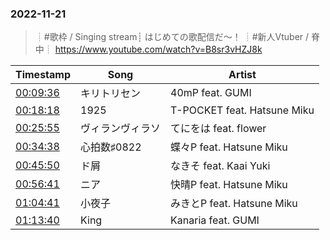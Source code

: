 ### 2022-11-21
> ┊#歌枠 / Singing stream┊ はじめての歌配信だ～！ ┊#新人Vtuber / 脊中┊
> https://www.youtube.com/watch?v=B8sr3vHZJ8k

| Timestamp | Song | Artist |
| --- | --- | --- |
| [00:09:36](https://www.youtube.com/watch?v=B8sr3vHZJ8k&t=576s) | キリトリセン | 40mP feat. GUMI |
| [00:18:18](https://www.youtube.com/watch?v=B8sr3vHZJ8k&t=1098s) | 1925 | T-POCKET feat. Hatsune Miku |
| [00:25:55](https://www.youtube.com/watch?v=B8sr3vHZJ8k&t=1555s) | ヴィランヴィラソ | てにをは feat. flower |
| [00:34:38](https://www.youtube.com/watch?v=B8sr3vHZJ8k&t=2078s) | 心拍数♯0822 | 蝶々P feat. Hatsune Miku |
| [00:45:50](https://www.youtube.com/watch?v=B8sr3vHZJ8k&t=2750s) | ド屑 | なきそ feat. Kaai Yuki |
| [00:56:41](https://www.youtube.com/watch?v=B8sr3vHZJ8k&t=3401s) | ニア | 快晴P feat. Hatsune Miku |
| [01:04:41](https://www.youtube.com/watch?v=B8sr3vHZJ8k&t=3881s) | 小夜子 | みきとP feat. Hatsune Miku |
| [01:13:40](https://www.youtube.com/watch?v=B8sr3vHZJ8k&t=4420s) | King | Kanaria feat. GUMI |
